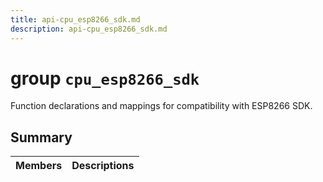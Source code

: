 ```yaml
---
title: api-cpu_esp8266_sdk.md
description: api-cpu_esp8266_sdk.md
---
```

# group `cpu_esp8266_sdk` 

Function declarations and mappings for compatibility with ESP8266 SDK.

## Summary

 Members                        | Descriptions                                
--------------------------------|---------------------------------------------

